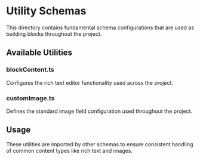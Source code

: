 # Utility Schemas

This directory contains fundamental schema configurations that are used as building blocks throughout the project.

## Available Utilities

### blockContent.ts

Configures the rich text editor functionality used across the project.

### customImage.ts

Defines the standard image field configuration used throughout the project.

## Usage

These utilities are imported by other schemas to ensure consistent handling of common content types like rich text and images.
